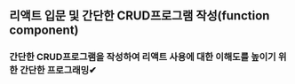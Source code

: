 ## 리액트 입문 및 간단한 CRUD프로그램 작성(function component)
### 간단한 CRUD프로그램을 작성하여 리액트 사용에 대한 이해도를 높이기 위한 간단한 프로그래밍✔